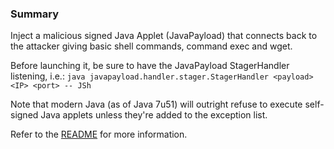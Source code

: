 ### Summary

Inject a malicious signed Java Applet (JavaPayload) that connects back to the attacker giving basic shell commands, command exec and wget.

Before launching it, be sure to have the JavaPayload StagerHandler listening, i.e.: `java javapayload.handler.stager.StagerHandler <payload> <IP> <port> -- JSh`

Note that modern Java (as of Java 7u51) will outright refuse to execute self-signed Java applets unless they're added to the exception list.

Refer to the [README](https://github.com/beefproject/beef/tree/master/modules/exploits/local_host/java_payload) for more information.